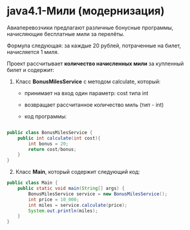 # java4.1-Мили (модернизация)


Авиаперевозчики предлагают различные бонусные программы, начисляющие бесплатные мили за перелёты.

Формула следующая: за каждые 20 рублей, потраченные на билет, начисляется 1 миля.

Проект рассчитывает **количество начисленных мили** за купленный билет и содержит:

1. Класс **BonusMilesService** с методом calculate, который:

    * принимает на вход один параметр: cost типа int
  
    * возвращает рассчитанное количество миль (тип - int)
    
    * код программы:
    
```java

public class BonusMilesService {
    public int calculate(int cost){
        int bonus = 20;
        return cost/bonus;
    }
}

```

2. Класс **Main**, который содержит следующий код:

```java
public class Main {
    public static void main(String[] args) {
        BonusMilesService service = new BonusMilesService();
        int price = 10_000;
        int miles = service.calculate(price);
        System.out.println(miles);
    }
}
```
